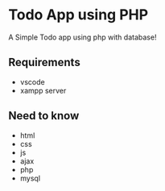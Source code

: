 # Todo App using PHP
A Simple Todo app using php with database!

## Requirements
* vscode
* xampp server

## Need to know
* html
* css
* js
* ajax
* php
* mysql
